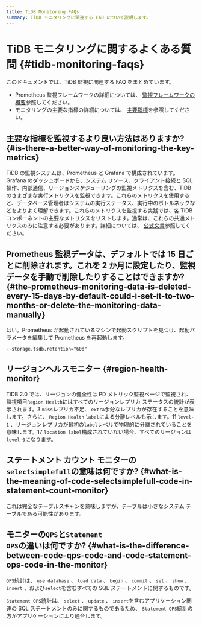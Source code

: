 ```yaml
---
title: TiDB Monitoring FAQs
summary: TiDB モニタリングに関連する FAQ について説明します。
---
```


# TiDB モニタリングに関するよくある質問 {#tidb-monitoring-faqs}

このドキュメントでは、TiDB 監視に関連する FAQ をまとめています。

-   Prometheus 監視フレームワークの詳細については、 [監視フレームワークの概要](/tidb-monitoring-framework.md)参照してください。
-   モニタリングの主要な指標の詳細については、 [主要指標](/grafana-overview-dashboard.md)を参照してください。

## 主要な指標を監視するより良い方法はありますか? {#is-there-a-better-way-of-monitoring-the-key-metrics}

TiDB の監視システムは、Prometheus と Grafana で構成されています。Grafana のダッシュボードから、システム リソース、クライアント接続と SQL 操作、内部通信、リージョンスケジューリングの監視メトリクスを含む、TiDB のさまざまな実行メトリクスを監視できます。これらのメトリクスを使用すると、データベース管理者はシステムの実行ステータス、実行中のボトルネックなどをよりよく理解できます。これらのメトリクスを監視する実践では、各 TiDBコンポーネントの主要なメトリクスをリストします。通常は、これらの共通メトリクスのみに注意する必要があります。詳細については、 [公式文書](/grafana-overview-dashboard.md)参照してください。

## Prometheus 監視データは、デフォルトでは 15 日ごとに削除されます。これを 2 か月に設定したり、監視データを手動で削除したりすることはできますか? {#the-prometheus-monitoring-data-is-deleted-every-15-days-by-default-could-i-set-it-to-two-months-or-delete-the-monitoring-data-manually}

はい。Prometheus が起動されているマシンで起動スクリプトを見つけ、起動パラメータを編集して Prometheus を再起動します。

    --storage.tsdb.retention="60d"

## リージョンヘルスモニター {#region-health-monitor}

TiDB 2.0 では、リージョンの健全性は PD メトリック監視ページで監視され、監視項目`Region Health`にはすべてのリージョンレプリカ ステータスの統計が表示されます。3 `miss`レプリカ不足、 `extra`余分なレプリカが存在することを意味します。さらに、 `Region Health` `label`による分離レベルも示します。11 `level-1` 、リージョンレプリカが最初の`label`レベルで物理的に分離されていることを意味します。17 `location label`構成されていない場合、すべてのリージョンは`level-0`になります。

## ステートメント カウント モニターの<code>selectsimplefull</code>の意味は何ですか? {#what-is-the-meaning-of-code-selectsimplefull-code-in-statement-count-monitor}

これは完全なテーブルスキャンを意味しますが、テーブルは小さなシステム テーブルである可能性があります。

## モニターの<code>QPS</code>と<code>Statement OPS</code>の違いは何ですか? {#what-is-the-difference-between-code-qps-code-and-code-statement-ops-code-in-the-monitor}

`QPS`統計は、 `use database` 、 `load data` 、 `begin` 、 `commit` 、 `set` 、 `show` 、 `insert` 、および`select`を含むすべての SQL ステートメントに関するものです。

`Statement OPS`統計は、 `select` 、 `update` 、 `insert`を含むアプリケーション関連の SQL ステートメントのみに関するものであるため、 `Statement OPS`統計の方がアプリケーションにより適合します。
